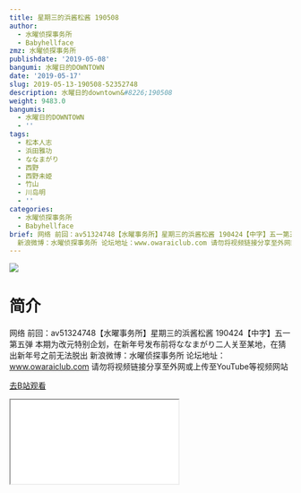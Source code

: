 ```yaml
---
title: 星期三的浜酱松酱 190508
author:
  - 水曜侦探事务所
  - Babyhellface
zmz: 水曜侦探事务所
publishdate: '2019-05-08'
bangumi: 水曜日的DOWNTOWN
date: '2019-05-17'
slug: 2019-05-13-190508-52352748
description: 水曜日的downtown&#8226;190508
weight: 9483.0
bangumis:
  - 水曜日的DOWNTOWN
  - ''
tags:
  - 松本人志
  - 浜田雅功
  - ななまがり
  - 西野
  - 西野未姫
  - 竹山
  - 川岛明
  - ''
categories:
  - 水曜侦探事务所
  - Babyhellface
brief: 网络 前回：av51324748【水曜事务所】星期三的浜酱松酱 190424【中字】五一第五弹 本期为改元特别企划，在新年号发布前将ななまがり二人关至某地，在猜出新年号之前无法脱出
  新浪微博：水曜侦探事务所 论坛地址：www.owaraiclub.com 请勿将视频链接分享至外网或上传至YouTube等视频网站
---
```

![](https://raw.githubusercontent.com/tcgriffith/owaraisite/master/static/tmpimg/dc53d7d454759a6be34781b347e558057f5c03c9.jpg.480.jpg)
# 简介  
网络
前回：av51324748【水曜事务所】星期三的浜酱松酱 190424【中字】五一第五弹
本期为改元特别企划，在新年号发布前将ななまがり二人关至某地，在猜出新年号之前无法脱出
新浪微博：水曜侦探事务所    论坛地址：www.owaraiclub.com
请勿将视频链接分享至外网或上传至YouTube等视频网站  

[去B站观看](https://www.bilibili.com/video/av52352748/)
<div class ="resp-container"><iframe class="testiframe" src="//player.bilibili.com/player.html?aid=52352748"", scrolling="no", allowfullscreen="true" > </iframe></div> 
